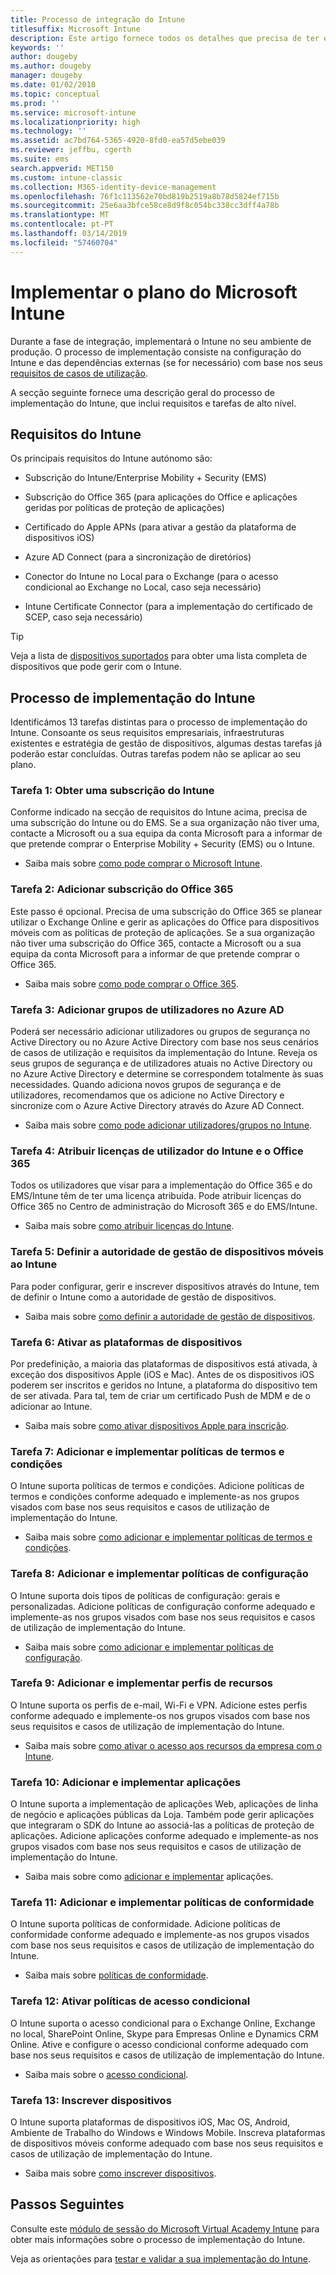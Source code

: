 ```yaml
---
title: Processo de integração do Intune
titlesuffix: Microsoft Intune
description: Este artigo fornece todos os detalhes que precisa de ter em consideração quando integrar a solução do Microsoft Intune apenas na cloud no seu ambiente.
keywords: ''
author: dougeby
ms.author: dougeby
manager: dougeby
ms.date: 01/02/2018
ms.topic: conceptual
ms.prod: ''
ms.service: microsoft-intune
ms.localizationpriority: high
ms.technology: ''
ms.assetid: ac7bd764-5365-4920-8fd0-ea57d5ebe039
ms.reviewer: jeffbu, cgerth
ms.suite: ems
search.appverid: MET150
ms.custom: intune-classic
ms.collection: M365-identity-device-management
ms.openlocfilehash: 76f1c113562e70bd819b2519a8b78d5824ef715b
ms.sourcegitcommit: 25e6aa3bfce58ce8d9f8c054bc338cc3dff4a78b
ms.translationtype: MT
ms.contentlocale: pt-PT
ms.lasthandoff: 03/14/2019
ms.locfileid: "57460704"
---
```

# <a name="implement-your-microsoft-intune-plan"></a>Implementar o plano do Microsoft Intune

Durante a fase de integração, implementará o Intune no seu ambiente de produção. O processo de implementação consiste na configuração do Intune e das dependências externas (se for necessário) com base nos seus [requisitos de casos de utilização](planning-guide-requirements.md).

A secção seguinte fornece uma descrição geral do processo de implementação do Intune, que inclui requisitos e tarefas de alto nível.

## <a name="intune-requirements"></a>Requisitos do Intune

Os principais requisitos do Intune autónomo são:

-   Subscrição do Intune/Enterprise Mobility + Security (EMS)

-   Subscrição do Office 365 (para aplicações do Office e aplicações geridas por políticas de proteção de aplicações)

-   Certificado do Apple APNs (para ativar a gestão da plataforma de dispositivos iOS)

-   Azure AD Connect (para a sincronização de diretórios)

-   Conector do Intune no Local para o Exchange (para o acesso condicional ao Exchange no Local, caso seja necessário)

-   Intune Certificate Connector (para a implementação do certificado de SCEP, caso seja necessário)

>[!TIP]
> Veja a lista de [dispositivos suportados](supported-devices-browsers.md) para obter uma lista completa de dispositivos que pode gerir com o Intune.

## <a name="intune-implementation-process"></a>Processo de implementação do Intune

Identificámos 13 tarefas distintas para o processo de implementação do Intune. Consoante os seus requisitos empresariais, infraestruturas existentes e estratégia de gestão de dispositivos, algumas destas tarefas já poderão estar concluídas. Outras tarefas podem não se aplicar ao seu plano.

### <a name="task-1-get-an-intune-subscription"></a>Tarefa 1: Obter uma subscrição do Intune

Conforme indicado na secção de requisitos do Intune acima, precisa de uma subscrição do Intune ou do EMS. Se a sua organização não tiver uma, contacte a Microsoft ou a sua equipa da conta Microsoft para a informar de que pretende comprar o Enterprise Mobility + Security (EMS) ou o Intune.

-   Saiba mais sobre [como pode comprar o Microsoft Intune](https://www.microsoft.com/cloud-platform/microsoft-intune-pricing).

### <a name="task-2-add-office-365-subscription"></a>Tarefa 2: Adicionar subscrição do Office 365

Este passo é opcional. Precisa de uma subscrição do Office 365 se planear utilizar o Exchange Online e gerir as aplicações do Office para dispositivos móveis com as políticas de proteção de aplicações. Se a sua organização não tiver uma subscrição do Office 365, contacte a Microsoft ou a sua equipa da conta Microsoft para a informar de que pretende comprar o Office 365.

-   Saiba mais sobre [como pode comprar o Office 365](https://products.office.com/business/compare-office-365-for-business-plans).

### <a name="task-3-add-users-groups-in-azure-ad"></a>Tarefa 3: Adicionar grupos de utilizadores no Azure AD

Poderá ser necessário adicionar utilizadores ou grupos de segurança no Active Directory ou no Azure Active Directory com base nos seus cenários de casos de utilização e requisitos da implementação do Intune. Reveja os seus grupos de segurança e de utilizadores atuais no Active Directory ou no Azure Active Directory e determine se correspondem totalmente às suas necessidades. Quando adiciona novos grupos de segurança e de utilizadores, recomendamos que os adicione no Active Directory e sincronize com o Azure Active Directory através do Azure AD Connect.


-   Saiba mais sobre [como pode adicionar utilizadores/grupos no Intune](users-permissions-add.md).
<!---why not send them to the AAD connect topic? Question out to Andre: https://docs.microsoft.com/azure/active-directory/connect/active-directory-aadconnect--->



### <a name="task-4-assign-intune-and-office-365-user-licenses"></a>Tarefa 4: Atribuir licenças de utilizador do Intune e o Office 365

Todos os utilizadores que visar para a implementação do Office 365 e do EMS/Intune têm de ter uma licença atribuída. Pode atribuir licenças do Office 365 no Centro de administração do Microsoft 365 e do EMS/Intune.

-   Saiba mais sobre [como atribuir licenças do Intune](licenses-assign.md).

### <a name="task-5-set-mobile-device-management-authority-to-intune"></a>Tarefa 5: Definir a autoridade de gestão de dispositivos móveis ao Intune

Para poder configurar, gerir e inscrever dispositivos através do Intune, tem de definir o Intune como a autoridade de gestão de dispositivos.

-   Saiba mais sobre [como definir a autoridade de gestão de dispositivos](mdm-authority-set.md).

### <a name="task-6-enable-device-platforms"></a>Tarefa 6: Ativar as plataformas de dispositivos

Por predefinição, a maioria das plataformas de dispositivos está ativada, à exceção dos dispositivos Apple (iOS e Mac). Antes de os dispositivos iOS poderem ser inscritos e geridos no Intune, a plataforma do dispositivo tem de ser ativada. Para tal, tem de criar um certificado Push de MDM e de o adicionar ao Intune.

-   Saiba mais sobre [como ativar dispositivos Apple para inscrição](apple-mdm-push-certificate-get.md).

### <a name="task-7-add-and-deploy-terms-and-conditions-policies"></a>Tarefa 7: Adicionar e implementar políticas de termos e condições

O Intune suporta políticas de termos e condições. Adicione políticas de termos e condições conforme adequado e implemente-as nos grupos visados com base nos seus requisitos e casos de utilização de implementação do Intune.

-   Saiba mais sobre [como adicionar e implementar políticas de termos e condições](terms-and-conditions-create.md).

### <a name="task-8-add-and-deploy-configuration-policies"></a>Tarefa 8: Adicionar e implementar políticas de configuração

O Intune suporta dois tipos de políticas de configuração: gerais e personalizadas. Adicione políticas de configuração conforme adequado e implemente-as nos grupos visados com base nos seus requisitos e casos de utilização de implementação do Intune.

-   Saiba mais sobre [como adicionar e implementar políticas de configuração](device-profiles.md).

### <a name="task-9-add-and-deploy-resource-profiles"></a>Tarefa 9: Adicionar e implementar perfis de recursos

O Intune suporta os perfis de e-mail, Wi-Fi e VPN. Adicione estes perfis conforme adequado e implemente-os nos grupos visados com base nos seus requisitos e casos de utilização de implementação do Intune.

-   Saiba mais sobre [como ativar o acesso aos recursos da empresa com o Intune](device-profiles.md).

### <a name="task-10-add-and-deploy-apps"></a>Tarefa 10: Adicionar e implementar aplicações

O Intune suporta a implementação de aplicações Web, aplicações de linha de negócio e aplicações públicas da Loja. Também pode gerir aplicações que integraram o SDK do Intune ao associá-las a políticas de proteção de aplicações. Adicione aplicações conforme adequado e implemente-as nos grupos visados com base nos seus requisitos e casos de utilização de implementação do Intune.

-   Saiba mais sobre como [adicionar e implementar](app-management.md) aplicações.

### <a name="task-11-add-and-deploy-compliance-policies"></a>Tarefa 11: Adicionar e implementar políticas de conformidade

O Intune suporta políticas de conformidade. Adicione políticas de conformidade conforme adequado e implemente-as nos grupos visados com base nos seus requisitos e casos de utilização de implementação do Intune.

-   Saiba mais sobre [políticas de conformidade](device-compliance.md).

### <a name="task-12-enable-conditional-access-policies"></a>Tarefa 12: Ativar políticas de acesso condicional

O Intune suporta o acesso condicional para o Exchange Online, Exchange no local, SharePoint Online, Skype para Empresas Online e Dynamics CRM Online. Ative e configure o acesso condicional conforme adequado com base nos seus requisitos e casos de utilização de implementação do Intune.

-   Saiba mais sobre o [acesso condicional](conditional-access.md).

### <a name="task-13-enroll-devices"></a>Tarefa 13: Inscrever dispositivos

O Intune suporta plataformas de dispositivos iOS, Mac OS, Android, Ambiente de Trabalho do Windows e Windows Mobile. Inscreva plataformas de dispositivos móveis conforme adequado com base nos seus requisitos e casos de utilização de implementação do Intune.

-   Saiba mais sobre [como inscrever dispositivos](device-enrollment.md).


## <a name="next-steps"></a>Passos Seguintes

Consulte este [módulo de sessão do Microsoft Virtual Academy Intune](https://mva.microsoft.com/en-US/training-courses/deploying-microsoft-enterprise-mobility-suite-16408) para obter mais informações sobre o processo de implementação do Intune.


Veja as orientações para [testar e validar a sua implementação do Intune](planning-guide-test-validation.md).
